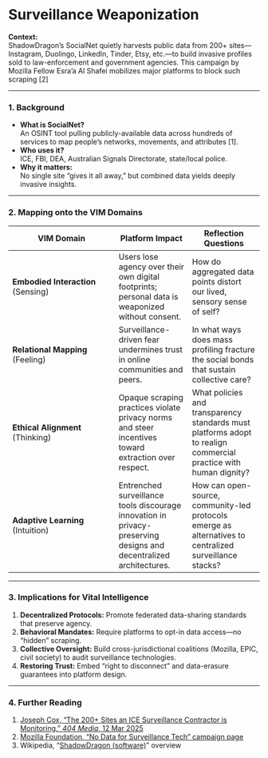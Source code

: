 # Surveillance Weaponization

**Context:**\
ShadowDragon’s SocialNet quietly harvests public data from 200+ sites—Instagram, Duolingo, LinkedIn, Tinder, Etsy, etc.—to build invasive profiles sold to law-enforcement and government agencies. This campaign by Mozilla Fellow Esra’a Al Shafei mobilizes major platforms to block such scraping \[2]

***

### 1. Background

* **What is SocialNet?**\
  An OSINT tool pulling publicly-available data across hundreds of services to map people’s networks, movements, and attributes \[1].
* **Who uses it?**\
  ICE, FBI, DEA, Australian Signals Directorate, state/local police.
* **Why it matters:**\
  No single site “gives it all away,” but combined data yields deeply invasive insights.

***

### 2. Mapping onto the VIM Domains

<table><thead><tr><th width="197.1328125">VIM Domain</th><th>Platform Impact</th><th>Reflection Questions</th></tr></thead><tbody><tr><td><strong>Embodied Interaction</strong> (Sensing)</td><td>Users lose agency over their own digital footprints; personal data is weaponized without consent.</td><td>How do aggregated data points distort our lived, sensory sense of self?</td></tr><tr><td><strong>Relational Mapping</strong> (Feeling)</td><td>Surveillance-driven fear undermines trust in online communities and peers.</td><td>In what ways does mass profiling fracture the social bonds that sustain collective care?</td></tr><tr><td><strong>Ethical Alignment</strong> (Thinking)</td><td>Opaque scraping practices violate privacy norms and steer incentives toward extraction over respect.</td><td>What policies and transparency standards must platforms adopt to realign commercial practice with human dignity?</td></tr><tr><td><strong>Adaptive Learning</strong> (Intuition)</td><td>Entrenched surveillance tools discourage innovation in privacy-preserving designs and decentralized architectures.</td><td>How can open-source, community-led protocols emerge as alternatives to centralized surveillance stacks?</td></tr></tbody></table>

***

### 3. Implications for Vital Intelligence

1. **Decentralized Protocols:** Promote federated data-sharing standards that preserve agency.
2. **Behavioral Mandates:** Require platforms to opt-in data access—no “hidden” scraping.
3. **Collective Oversight:** Build cross-jurisdictional coalitions (Mozilla, EPIC, civil society) to audit surveillance technologies.
4. **Restoring Trust:** Embed “right to disconnect” and data-erasure guarantees into platform design.

***

### 4. Further Reading

1. [Joseph Cox, “The 200+ Sites an ICE Surveillance Contractor is Monitoring,” _404 Media_, 12 Mar 2025](https://www.404media.co/the-200-sites-an-ice-surveillance-contractor-is-monitoring/)&#x20;
2. [Mozilla Foundation, “No Data for Surveillance Tech” campaign page](https://foundation.mozilla.org/en/campaigns/no-data-for-surveillance-tech/?utm_medium=email\&utm_source=mofo\&utm_campaign=25-0422-Pet-ShadowDragon-SocialNet-2\&utm_content=Text_Add-your-name\&utm_term=en)
3. Wikipedia, “[ShadowDragon (software)](https://en.wikipedia.org/wiki/ShadowDragon)” overview

